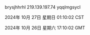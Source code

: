 brysjhhrhl 219.139.197.74 yqqlmgsycl

2024年 10月 27日 星期日 01:10:02 CST

2024年 10月 26日 星期六 17:10:02 GMT
